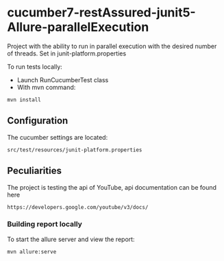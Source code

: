 # cucumber7-restAssured-junit5-Allure-parallelExecution
Project with the ability to run in parallel execution with the desired number of threads.
Set in junit-platform.properties

To run tests locally:

- Launch RunCucumberTest class
- With mvn command:
```
mvn install
```

## Configuration
The cucumber settings are located:
```
src/test/resources/junit-platform.properties
```

## Peculiarities
The project is testing the api of YouTube, api documentation can be found here
```
https://developers.google.com/youtube/v3/docs/
```

### Building report locally
To start the allure server and view the report:
```
mvn allure:serve
```



